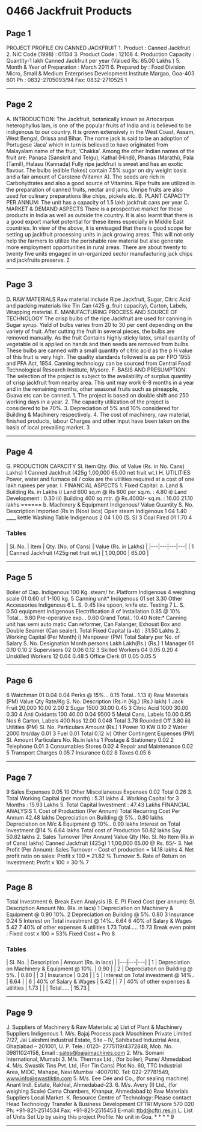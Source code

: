 # 0466 Jackfruit Products

## Page 1

PROJECT PROFILE ON CANNED JACKFRUIT 1. Product : Canned Jackfruit 2. NIC Code (1998) : 01134 3. Product Code : 12108 4. Production Capacity : Quantity-1 lakh Canned Jackfruit per year (Valued Rs. 65.00 Lakhs ) 5. Month & Year of Preparation : March 2011 6. Prepared by : Food Division Micro, Small & Medium Enterprises Development Institute Margao, Goa-403 601 Ph : 0832-2705093/94 Fax: 0832-2710525 1

---

## Page 2

A. INTRODUCTION: The Jackfruit, botanically known as Artocarpus heterophyllus lam, is one of the popular fruits of India and is believed to be indigenous to our country. It is grown extensively in the West Coast, Assam, West Bengal, Orissa and Bihar. The name jack is said to be an adoption of Portugese ‘Jaca’ which in turn is believed to have originated from Malayalam name of the fruit, ‘Chakka’. Among the other Indian names of the fruit are: Panasa (Sanskrit and Telgu), Kathal (Hindi), Phanas (Marathi), Pala (Tamil), Halasu (Kannada) Fully ripe jackfruit is sweet and has an exotic flavour. The bulbs (edible flakes) contain 7.5% sugar on dry weight basis and a fair amount of Carotene (Vitamin A). The seeds are rich in Carbohydrates and also a good source of Vitamins. Ripe fruits are utilized in the preparation of canned fruits, nectar and jams. Unripe fruits are also used for culinary preparations like chips, pickels etc. B. PLANT CAPACITY PER ANNUM: The unit has a capacity of 1.5 lakh jackfruit cans per year C. MARKET & DEMAND ASPECTS There is a prospective market for these products in India as well as outside the country. It is also learnt that there is a good export market potential for these items especially in Middle East countries. In view of the above, it is envisaged that there is good scope for setting up jackfruit processing units in jack growing areas. This will not only help the farmers to utilize the perishable raw material but also generate more employment opportunities in rural areas. There are about twenty to twenty five units engaged in un-organized sector manufacturing jack chips and jackfruits preserve. 2

---

## Page 3

D. RAW MATERIALS Raw material include Ripe Jackfruit, Sugar, Citric Acid and packing materials like Tin Can (425 g. fruit capacity), Carton, Labels, Wrapping material. E. MANUFACTURING PROCESS AND SOURCE OF TECHNOLOGY The crisp bulbs of the ripe Jackfruit are used for canning in Sugar syrup. Yield of bulbs varies from 20 to 30 per cent depending on the variety of fruit. After cutting the fruit in several pieces, the bulbs are removed manually. As the fruit Contains highly sticky latex, small quantity of vegetable oil is applied on hands and then seeds are removed from bulbs. These bulbs are canned with a small quantity of citric acid as the p H value of this fruit is very high. The quality standards followed is as per FPO 1955 and PFA Act, 1954. Canning technology can be sourced from Central Food Technological Research Institute, Mysore. F. BASIS AND PRESUMPTION: The selection of the project is subject to the availability of surplus quantity of crisp jackfruit from nearby area. This unit may work 6-8 months in a year and in the remaining months, other seasonal fruits such as pineapple, Guava etc can be canned. 1. The project is based on double shift and 250 working days in a year. 2. The capacity utilization of the project is considered to be 70%. 3. Depreciation of 5% and 10% considered for Building & Machinery respectively. 4. The cost of machinery, raw material, finished products, labour Charges and other input have been taken on the basis of local prevailing market. 3

---

## Page 4

G. PRODUCTION CAPACITY Sl. Item Qty. (No. of Value (Rs. in No. Cans) Lakhs) 1 Canned Jackfruit (425g 1,00,000 65.00 net fruit wt.) H. UTILITIES Power, water and furnace oil / coke are the utilities required at a cost of one lakh rupees per year. I. FINANCIAL ASPECTS 1. Fixed Capital: a. Land & Building Rs. in Lakhs i) Land 600 sq.m @ Rs 800 per sq.m. : 4.80 ii) Land Development : 0.30 iii) Building 400 sq.mtr. @ Rs.4000/- sq.m. : 16.00 21.10 lakhs ====== b. Machinery & Equipment Indigenous/ Value Quantity S. No. Description Imported (Rs in (Nos) lacs) Open steam Indigenous 1 04 1.40 ____ kettle Washing Table Indigenous 2 04 1.00 (S. S) 3 Coal Fired 01 1.70 4

### Tables

| Sl.
No. | Item | Qty. (No. of
Cans) | Value (Rs. in
Lakhs) |
|---|---|---|---|
| 1 | Canned Jackfruit (425g
net fruit wt.) | 1,00,000 | 65.00 |

---

## Page 5

Boiler of Cap. Indigenous 100 Kg. steam/ hr. Platform Indigenous 4 weighing scale 01 0.60 of 1-100 kg. 5 Canning unit* Indigenous 01 set 3.30 Other Accessories Indigenous 6 L. S. 0.45 like spoon, knife etc. Testing 7 L. S. 0.50 equipment Indigenous Electrification 8 of Installation 0.85 @ 10% Total... 9.80 Pre-operative exp... 0.60 Grand Total.. 10.40 Note:* Canning unit has semi auto matic Can reformer, Can Falanger, Exhoust Box and Double Seamer (Can sealer). Total Fixed Capital (a+b) : 31.50 Lakhs 2. Working Capital (Per Month) i) Manpower (PM) Total Salary per No. of Salary S. No. Designation Month persons Lakh Lakh(Rs.) (Rs.) 1 Manager 01 0.10 0.10 2 Supervisors 02 0.06 0.12 3 Skilled Workers 04 0.05 0.20 4 Unskilled Workers 12 0.04 0.48 5 Office Clerk 01 0.05 0.05 5

---

## Page 6

6 Watchman 01 0.04 0.04 Perks @ 15%... 0.15 Total.. 1.13 ii) Raw Materials (PM) Value Qty Rate/Kg S. No. Description (Rs.in (Kg.) (Rs.) lakh) 1 Jack Fruit 20,000 10.00 2.00 2 Sugar 1500 30.00 0.45 3 Citric Acid 1000 30.00 0.30 4 Anti Oxidants 100 40.00 0.04 9500 5 Metal Cans, Labels 10.00 0.95 Nos 6 Carton, Labels 400 Nos 12.00 0.048 Total 3.78 Rounded Off 3.80 iii) Utilities (PM) Sl. No. Particulars Amount (Rs.) 1 Power 10 KW 0.10 2 Water 2000 ltrs/day 0.01 3 Fuel 0.01 Total 0.12 iv) Other Contingent Expenses (PM) Sl. Amount Particulars No. Rs.in lakhs 1 Postage & Stationery 0.02 2 Telephone 0.01 3 Consumables Stores 0.02 4 Repair and Maintenance 0.02 5 Transport Charges 0.05 7 Insurance 0.02 8 Taxes 0.05 6

---

## Page 7

9 Sales Expenses 0.05 10 Other Miscellaneous Expenses 0.02 Total 0.26 3. Total Working Capital (per month) : 5.31 lakhs 4. Working Capital for 3 Months : 15.93 Lakhs 5. Total Capital Investment : 47.43 Lakhs FINANCIAL ANALYSIS 1. Cost of Production (Per Annum) Total Recurring Cost Per Annum 42.48 lakhs Depreciation on Building @ 5%.. 0.80 lakhs Depreciation on M/c & Equipment @ 10%.. 0.90 lakhs Interest on Total Investment @14 % 6.64 lakhs Total cost of Production 50.82 lakhs Say 50.82 lakhs 2. Sales Turnover (Per Annum) Value Qty (No. Sl. No Item (Rs.in of Cans) lakhs) Canned Jackfruit (425g) 1 1,00,000 65.00 @ Rs. 65/- 3. Net Profit (Per Annum): Sales Turnover – Cost of production = 14.18 lakhs 4. Net profit ratio on sales: Profit x 100 = 21.82 % Turnover 5. Rate of Return on Investment: Profit x 100 = 30 % 7

---

## Page 8

Total Investment 6. Break Even Analysis (B. E. P) Fixed Cost (per annum): Sl. Description Amount No. (Rs. in lacs) 1 Depreciation on Machinery & Equipment @ 0.90 10%. 2 Depreciation on Building @ 5%. 0.80 3 Insurance 0.24 5 Interest on Total investment @ 14%.. 6.64 6 40% of Salary & Wages 5.42 7 40% of other expenses & utilities 1.73 Total..... 15.73 Break even point : Fixed cost x 100 = 53% Fixed Cost + Pro 8

### Tables

| Sl.
No. | Description | Amount
(Rs. in lacs) |
|---|---|---|
| 1 | Depreciation on Machinery & Equipment @
10%. | 0.90 |
| 2 | Depreciation on Building @ 5%. | 0.80 |
| 3 | Insurance | 0.24 |
| 5 | Interest on Total investment @ 14%.. | 6.64 |
| 6 | 40% of Salary & Wages | 5.42 |
| 7 | 40% of other expenses & utilities | 1.73 |
|  | Total..... | 15.73 |

---

## Page 9

J. Suppliers of Machinery & Raw Materials: a) List of Plant & Machinery Suppliers Indigenous 1. M/s. Bajaj Process pack Maschinen Private Limited 7/27, Jai Lakshmi industrial Estate, Site – IV, Sahibabad Industrial Area, Ghaziabad – 201001, U. P. Tele.: 0120- 2775119/4372848, Mob. No. 09811024158, Email : sales@bajajmachines.com 2. M/s. Somani International, Mumabi 3. M/s. Thermax Ltd., (for boiler), Pune/ Ahmedabad 4. M/s. Swastik Tins Pvt. Ltd, (For Tin Cans) Plot No. 60, TTC Industrial Area, MIDC, Mahape, Navi Mumbai -4007010. Tel: 022-27781549, www.info@swastiktin.com 5. M/s. Eee Cee and Co., (for sealing machine) Anant Indl. Estate, Rakhial, Ahmedabad-23. 6. M/s. Avery (I) Ltd., (for weighing Scale) Cama Chambers, Khanpur, Ahmedabad b) Raw Materials Suppliers Local Market. K. Resource Centre of Technology: Please contact Head Technology Transfer & Business Development CFTRI Mysore 570 020 Ph: +91-821-2514534 Fax: +91-821-2515453 E-mail: ttbd@cftri.res.in L. List of Units Set Up by using this project Profile: No unit in Goa. * * * * 9

---
